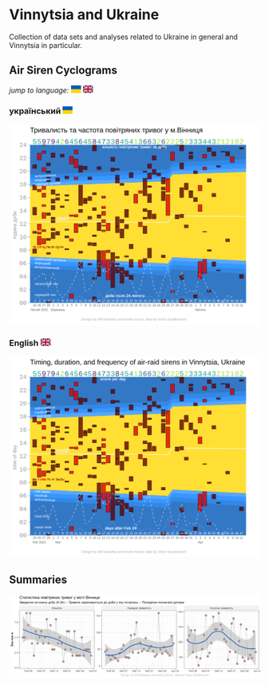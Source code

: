 Vinnytsia and Ukraine
==========================

Collection of data sets and analyses related to Ukraine in general and Vinnytsia in particular.

Air Siren Cyclograms
--------------------------

*jump to language:*  <a href="#український-"><img src="utility/assets/../flag-icons-4.1.4/flags/4x3/ua.svg" alt = "ua" style="width:20px;"></a> <a href="#english-"><img src="utility/assets/../flag-icons-4.1.4/flags/4x3/gb.svg" alt = "en" style="width:20px;"></a>

### український <img src="utility/assets/../flag-icons-4.1.4/flags/4x3/ua.svg" alt = "ua" style="width:20px;">

![Air Sirens in Vinnytsia (UA)][air-ua]

### English <img src="utility/assets/../flag-icons-4.1.4/flags/4x3/gb.svg" alt = "gb" style="width:20px;">

![Air Sirens in Vinnytsia (EN)][air-en]

Summaries
--------------------------

![Air Sirens in Vinnytsia-summary][airsum]

<!-- image references -->
[air-en]:./analysis/report-1/prints/1-cyclogram-language_en.png

[air-ua]:./analysis/report-1/prints/1-cyclogram-language_ua.png

[airsum]:./analysis/report-1/prints/2-count-duration.png
